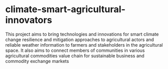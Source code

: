 # climate-smart-agricultural-innovators
This project aims to bring technologies and innovations for smart climate change resilience and mitigation approaches to agricultural actors and reliable weather information to farmers and stakeholders in the agricultural space. It also aims to connect members of communities in various agricultural commodities value chain for sustainable business and commodity exchange markets
